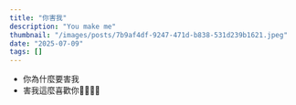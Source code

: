 ```yaml
---
title: "你害我"
description: "You make me"
thumbnail: "/images/posts/7b9af4df-9247-471d-b838-531d239b1621.jpeg"
date: "2025-07-09"
tags: []
---
```

- 你為什麼要害我
- 害我這麼喜歡你🤬🤬😭😭
